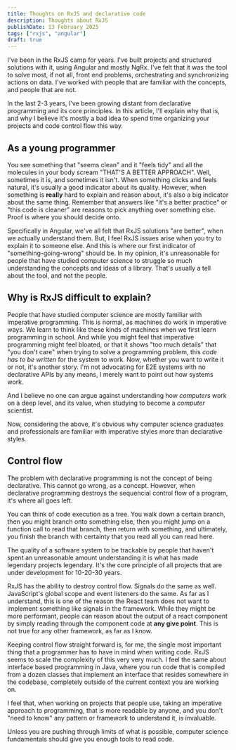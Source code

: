 ```yaml
---
title: Thoughts on RxJS and declarative code
description: Thoughts about RxJS
publishDate: 13 February 2025
tags: ["rxjs", "angular"]
draft: true
---
```


I've been in the RxJS camp for years. I've built projects and structured solutions with it, using Angular and mostly NgRx. I've felt that it was the tool to solve most,
if not all, front end problems, orchestrating and synchronizing actions on data. I've worked with people that are familiar with the concepts, and people that are not.

In the last 2-3 years, I've been growing distant from declarative programming and its core principles. In this article, I'll explain why that is, and why I believe it's mostly a bad idea to spend time organizing your projects and code control flow this way.

## As a young programmer

You see something that "seems clean" and it "feels tidy" and all the molecules in your body scream "THAT'S A BETTER APPROACH". Well, sometimes it is, and sometimes it isn't. When something clicks and feels natural, it's usually a good indicator about its quality. However, when something is **really** hard to explain and reason about, it's also a big indicator about the same thing. Remember that answers like "it's a better practice" or "this code is cleaner" are reasons to pick anything over something else. Proof is where you should decide onto.

Specifically in Angular, we've all felt that RxJS solutions "are better", when we actually understand them. But, I feel RxJS issues arise when you try to explain it to someone else. And this is where our first indicator of "something-going-wrong" should be. In my opinion, it's unreasonable for people that have studied computer science to struggle so much understanding the concepts and ideas of a library. That's usually a tell about the tool, and not the people.

## Why is RxJS difficult to explain?

People that have studied computer science are mostly familiar with imperative programming. This is normal, as machines do work in imperative ways. We learn to think like these kinds of machines when we first learn programming in school. And while you might feel that imperative programming might feel bloated, or that it shows "too much details" that "you don't care" when trying to solve a programming problem, this _code has to be written_ for the system to work. Now, whether you want to write it or not, it's another story. I'm not advocating for E2E systems with no declarative APIs by any means, I merely want to point out how systems work.

And I believe no one can argue against understanding how _computers_ work on a deep level, and its value, when studying to become a _computer_ scientist.

Now, considering the above, it's obvious why computer science graduates and professionals are familiar with imperative styles more than declarative styles.

## Control flow

The problem with declarative programming is not the concept of being declarative. This cannot go wrong, as a concept. However, when declarative programming destroys the sequencial control flow of a program, it's where all goes left.

You can think of code execution as a tree. You walk down a certain branch, then you might branch onto something else, then you might jump on a function call to read that branch, then return with something, and ultimately, you finish the branch with certainty that you read all you can read here.

The quality of a software system to be trackable by people that haven't spent an unreasonable amount understanding it is what has made legendary projects legendary. It's the core principle of all projects that are under development for 10-20-30 years. 

RxJS has the ability to destroy control flow. Signals do the same as well. JavaScript's global scope and event listeners do the same. As far as I understand, this is one of the reason the React team does not want to implement something like signals in the framework. While they might be more performant, people can reason about the output of a react component by simply reading through the component code at **any give point**. This is not true for any other framework, as far as I know.

Keeping control flow straight forward is, for me, the single most important thing that a programmer has to have in mind when writing code. RxJS seems to scale the complexity of this very very much. I feel the same about interface based programming in Java, where you run code that is compiled from a dozen classes that implement an interface that resides somewhere in the codebase, completely outside of the current context you are working on.

I feel that, when working on projects that people use, taking an imperative approach to programming, that is more readable by anyone, and you don't "need to know" any pattern or framework to understand it, is invaluable. 

Unless you are pushing through limits of what is possible, computer science fundamentals should give you enough tools to read code.